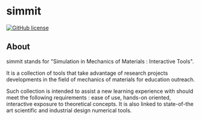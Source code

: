 simmit
=========

[![GitHub license](https://img.shields.io/badge/licence-GPL%203-blue.svg)](https://github.com/smartplus-team/smartplus/blob/master/LICENSE.txt)

About
-----

simmit stands for "Simulation in Mechanics of Materials : Interactive Tools".


It is a collection of tools that take advantage of research projects developments in the field of mechanics of materials for education outreach. 

Such collection is intended to assist a new learning experience with should meet the following requirements : ease of use, hands-on oriented, interactive exposure to theoretical concepts. 
It is also linked to state-of-the art scientific and industrial design numerical tools.


